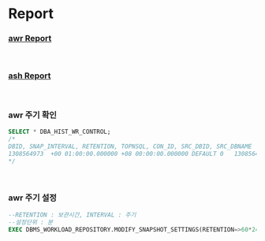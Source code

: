 Report
===

### [awr Report](./awrReport.md)

<br>

### [ash Report](./ashReport.md)

<br>

### awr 주기 확인
```sql
SELECT * DBA_HIST_WR_CONTROL;
/*
DBID, SNAP_INTERVAL, RETENTION, TOPNSQL, CON_ID, SRC_DBID, SRC_DBNAME
1308564973	+00 01:00:00.000000	+08 00:00:00.000000	DEFAULT	0	1308564973	SID_NAME
*/
```

<br>

### awr 주기 설정
```sql
--RETENTION : 보관시간, INTERVAL : 주기
--설정단위 : 분
EXEC DBMS_WORKLOAD_REPOSITORY.MODIFY_SNAPSHOT_SETTINGS(RETENTION=>60*24*14,INTERVAL=>15);
```